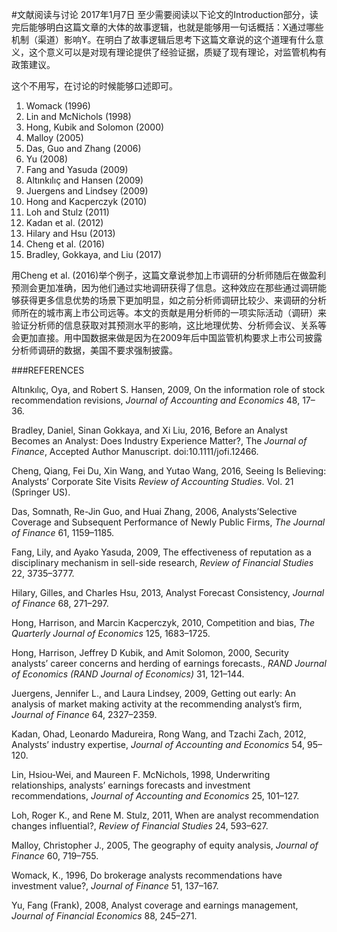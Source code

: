 #文献阅读与讨论
2017年1月7日
至少需要阅读以下论文的Introduction部分，读完后能够明白这篇文章的大体的故事逻辑，也就是能够用一句话概括：X通过哪些机制（渠道）影响Y。在明白了故事逻辑后思考下这篇文章说的这个道理有什么意义，这个意义可以是对现有理论提供了经验证据，质疑了现有理论，对监管机构有政策建议。

这个不用写，在讨论的时候能够口述即可。

1. Womack (1996)
2. Lin and McNichols (1998)
3. Hong, Kubik and Solomon (2000)
4. Malloy (2005)
5. Das, Guo and Zhang (2006) 
6. Yu (2008)
7. Fang and Yasuda (2009)
8. Altınkılıç and Hansen (2009) 
9. Juergens and Lindsey (2009)
10. Hong and Kacperczyk (2010) 
11. Loh and Stulz (2011)
12. Kadan et al. (2012)
13. Hilary and Hsu (2013) 
14. Cheng et al. (2016)
15. Bradley, Gokkaya, and Liu (2017)

用Cheng et al. (2016)举个例子，这篇文章说参加上市调研的分析师随后在做盈利预测会更加准确，因为他们通过实地调研获得了信息。这种效应在那些通过调研能够获得更多信息优势的场景下更加明显，如之前分析师调研比较少、来调研的分析师所在的城市离上市公司远等。本文的贡献是用分析师的一项实际活动（调研）来验证分析师的信息获取对其预测水平的影响，这比地理优势、分析师会议、关系等会更加直接。用中国数据来做是因为在2009年后中国监管机构要求上市公司披露分析师调研的数据，美国不要求强制披露。





###REFERENCES


Altınkılıç, Oya, and Robert S. Hansen, 2009, On the information role of stock recommendation revisions, _Journal of   Accounting and Economics_ 48, 17–36.

Bradley, Daniel, Sinan Gokkaya, and Xi Liu, 2016, Before an Analyst Becomes an Analyst: Does Industry Experience Matter?, The _Journal of Finance_, Accepted Author Manuscript. doi:10.1111/jofi.12466.

Cheng, Qiang, Fei Du, Xin Wang, and Yutao Wang, 2016, Seeing Is Believing: Analysts’ Corporate Site Visits _Review of Accounting Studies_. Vol. 21 (Springer US).

Das, Somnath, Re-Jin Guo, and Huai Zhang, 2006, Analysts’Selective Coverage and Subsequent Performance of Newly Public Firms, _The Journal of Finance_ 61, 1159–1185.

Fang, Lily, and Ayako Yasuda, 2009, The effectiveness of reputation as a disciplinary mechanism in sell-side research, _Review of Financial Studies_ 22, 3735–3777.

Hilary, Gilles, and Charles Hsu, 2013, Analyst Forecast Consistency, _Journal of Finance_ 68, 271–297.

Hong, Harrison, and Marcin Kacperczyk, 2010, Competition and bias, _The Quarterly Journal of Economics_ 125, 1683–1725.

Hong, Harrison, Jeffrey D Kubik, and Amit Solomon, 2000, Security analysts’ career concerns and herding of earnings forecasts., _RAND Journal of Economics (RAND Journal of Economics)_ 31, 121–144.

Juergens, Jennifer L., and Laura Lindsey, 2009, Getting out early: An analysis of market making activity at the recommending analyst’s firm, _Journal of Finance_ 64, 2327–2359.

Kadan, Ohad, Leonardo Madureira, Rong Wang, and Tzachi Zach, 2012, Analysts’ industry expertise, _Journal of Accounting and Economics_ 54, 95–120.

Lin, Hsiou-Wei, and Maureen F. McNichols, 1998, Underwriting relationships, analysts’ earnings forecasts and investment recommendations, _Journal of Accounting and Economics_ 25, 101–127.

Loh, Roger K., and Rene M. Stulz, 2011, When are analyst recommendation changes influential?, _Review of Financial Studies_ 24, 593–627.

Malloy, Christopher J., 2005, The geography of equity analysis, _Journal of Finance_ 60, 719–755.

Womack, K., 1996, Do brokerage analysts recommendations have investment value?, _Journal of Finance_ 51, 137–167.

Yu, Fang (Frank), 2008, Analyst coverage and earnings management, _Journal of Financial Economics_ 88, 245–271.

